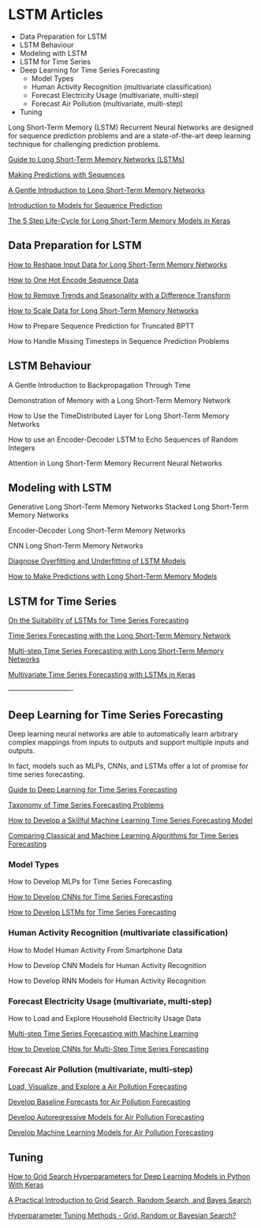 # LSTM Articles

<!-- MarkdownTOC -->

- Data Preparation for LSTM
- LSTM Behaviour
- Modeling with LSTM
- LSTM for Time Series
- Deep Learning for Time Series Forecasting
    - Model Types
    - Human Activity Recognition \(multivariate classification\)
    - Forecast Electricity Usage \(multivariate, multi-step\)
    - Forecast Air Pollution \(multivariate, multi-step\)
- Tuning

<!-- /MarkdownTOC -->

Long Short-Term Memory (LSTM) Recurrent Neural Networks are designed for sequence prediction problems and are a state-of-the-art deep learning technique for challenging prediction problems.

[Guide to Long Short-Term Memory Networks (LSTMs)](https://machinelearningmastery.com/start-here/#deeplearning)

[Making Predictions with Sequences](https://machinelearningmastery.com/sequence-prediction/)

[A Gentle Introduction to Long Short-Term Memory Networks](https://machinelearningmastery.com/gentle-introduction-long-short-term-memory-networks-experts/)

[Introduction to Models for Sequence Prediction](https://machinelearningmastery.com/models-sequence-prediction-recurrent-neural-networks/)


[The 5 Step Life-Cycle for Long Short-Term Memory Models in Keras](https://machinelearningmastery.com/5-step-life-cycle-long-short-term-memory-models-keras/)


## Data Preparation for LSTM

[How to Reshape Input Data for Long Short-Term Memory Networks](https://machinelearningmastery.com/reshape-input-data-long-short-term-memory-networks-keras/)

[How to One Hot Encode Sequence Data](https://machinelearningmastery.com/how-to-one-hot-encode-sequence-data-in-python/)

[How to Remove Trends and Seasonality with a Difference Transform](https://machinelearningmastery.com/remove-trends-seasonality-difference-transform-python/)

[How to Scale Data for Long Short-Term Memory Networks](https://machinelearningmastery.com/how-to-scale-data-for-long-short-term-memory-networks-in-python/)

How to Prepare Sequence Prediction for Truncated BPTT

How to Handle Missing Timesteps in Sequence Prediction Problems


## LSTM Behaviour

A Gentle Introduction to Backpropagation Through Time

Demonstration of Memory with a Long Short-Term Memory Network

How to Use the TimeDistributed Layer for Long Short-Term Memory Networks

How to use an Encoder-Decoder LSTM to Echo Sequences of Random Integers

Attention in Long Short-Term Memory Recurrent Neural Networks


## Modeling with LSTM

Generative Long Short-Term Memory Networks
Stacked Long Short-Term Memory Networks

Encoder-Decoder Long Short-Term Memory Networks

CNN Long Short-Term Memory Networks

[Diagnose Overfitting and Underfitting of LSTM Models](https://machinelearningmastery.com/diagnose-overfitting-underfitting-lstm-models/)

[How to Make Predictions with Long Short-Term Memory Models](https://machinelearningmastery.com/make-predictions-long-short-term-memory-models-keras/)


## LSTM for Time Series

[On the Suitability of LSTMs for Time Series Forecasting](https://machinelearningmastery.com/suitability-long-short-term-memory-networks-time-series-forecasting/)

[Time Series Forecasting with the Long Short-Term Memory Network](https://machinelearningmastery.com/time-series-forecasting-long-short-term-memory-network-python/)

[Multi-step Time Series Forecasting with Long Short-Term Memory Networks](https://machinelearningmastery.com/multi-step-time-series-forecasting-long-short-term-memory-networks-python/)

[Multivariate Time Series Forecasting with LSTMs in Keras](https://machinelearningmastery.com/multivariate-time-series-forecasting-lstms-keras/)



—————————-


## Deep Learning for Time Series Forecasting

Deep learning neural networks are able to automatically learn arbitrary complex mappings from inputs to outputs and support multiple inputs and outputs.

In fact, models such as MLPs, CNNs, and LSTMs offer a lot of promise for time series forecasting.

[Guide to Deep Learning for Time Series Forecasting](https://machinelearningmastery.com/start-here/#deep_learning_time_series)

[Taxonomy of Time Series Forecasting Problems](https://machinelearningmastery.com/taxonomy-of-time-series-forecasting-problems/)

[How to Develop a Skillful Machine Learning Time Series Forecasting Model](https://machinelearningmastery.com/how-to-develop-a-skilful-time-series-forecasting-model/)

[Comparing Classical and Machine Learning Algorithms for Time Series Forecasting](https://machinelearningmastery.com/findings-comparing-classical-and-machine-learning-methods-for-time-series-forecasting/)




### Model Types

How to Develop MLPs for Time Series Forecasting

[How to Develop CNNs for Time Series Forecasting](https://machinelearningmastery.com/how-to-develop-convolutional-neural-network-models-for-time-series-forecasting/)

[How to Develop LSTMs for Time Series Forecasting](https://machinelearningmastery.com/how-to-develop-lstm-models-for-time-series-forecasting/)


### Human Activity Recognition (multivariate classification)

How to Model Human Activity From Smartphone Data

How to Develop CNN Models for Human Activity Recognition

How to Develop RNN Models for Human Activity Recognition


### Forecast Electricity Usage (multivariate, multi-step)

How to Load and Explore Household Electricity Usage Data

[Multi-step Time Series Forecasting with Machine Learning](https://machinelearningmastery.com/multi-step-time-series-forecasting-with-machine-learning-models-for-household-electricity-consumption/)

[How to Develop CNNs for Multi-Step Time Series Forecasting](https://machinelearningmastery.com/how-to-develop-convolutional-neural-networks-for-multi-step-time-series-forecasting/)


### Forecast Air Pollution (multivariate, multi-step)

[Load, Visualize, and Explore a Air Pollution Forecasting](https://machinelearningmastery.com/how-to-load-visualize-and-explore-a-complex-multivariate-multistep-time-series-forecasting-dataset/)

[Develop Baseline Forecasts for Air Pollution Forecasting](https://machinelearningmastery.com/how-to-develop-baseline-forecasts-for-multi-site-multivariate-air-pollution-time-series-forecasting/)

[Develop Autoregressive Models for Air Pollution Forecasting](https://machinelearningmastery.com/how-to-develop-autoregressive-forecasting-models-for-multi-step-air-pollution-time-series-forecasting/)

[Develop Machine Learning Models for Air Pollution Forecasting](https://machinelearningmastery.com/how#to-develop-machine-learning-models-for-multivariate-multi-step-air-pollution-time-series-forecasting/)



## Tuning

[How to Grid Search Hyperparameters for Deep Learning Models in Python With Keras](https://machinelearningmastery.com/grid-search-hyperparameters-deep-learning-models-python-keras/)

[A Practical Introduction to Grid Search, Random Search, and Bayes Search](https://towardsdatascience.com/a-practical-introduction-to-grid-search-random-search-and-bayes-search-d5580b1d941d?gi=c4f3f0ee4378)

[Hyperparameter Tuning Methods - Grid, Random or Bayesian Search?](https://towardsdatascience.com/bayesian-optimization-for-hyperparameter-tuning-how-and-why-655b0ee0b399?gi=68cca7c0df4b)

